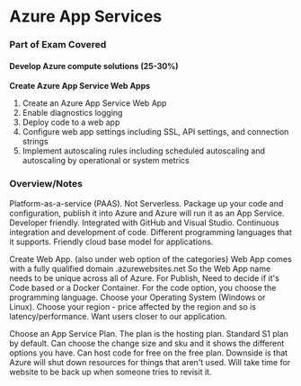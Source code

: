 # Azure App Services

### Part of Exam Covered
#### Develop Azure compute solutions (25-30%)
**Create Azure App Service Web Apps**
1. Create an Azure App Service Web App
2. Enable diagnostics logging
3. Deploy code to a web app
4. Configure web app settings including SSL, API settings, and connection strings
5. Implement autoscaling rules including scheduled autoscaling and autoscaling by operational or system metrics

### Overview/Notes
Platform-as-a-service (PAAS). Not Serverless.
Package up your code and configuration, publish it into Azure and Azure will run it as an App Service. Developer friendly. Integrated with GitHub and Visual Studio. Continuous integration and development of code. Different programming languages that it supports. Friendly cloud base model for applications. 

Create Web App. (also under web option of the categories)
Web App comes with a fully qualified domain .azurewebsites.net
So the Web App name needs to be unique across all of Azure.
For Publish, Need to decide if it's Code based or a Docker Container.
For the code option, you choose the programming language.
Choose your Operating System (Windows or Linux).
Choose your region - price affected by the region and so is latency/performance. Want users closer to our application.

Choose an App Service Plan. The plan is the hosting plan. Standard S1 plan by default.
Can choose the change size and sku and it shows the different options you have. Can host code for free on the free plan. Downside is that Azure will shut down resources for things that aren't used. Will take time for website to be back up when someone tries to revisit it.
